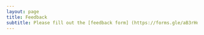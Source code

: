 ```yaml
---
layout: page
title: Feedback
subtitle: Please fill out the [feedback form] (https://forms.gle/aB3rHd1eKSViSZJA6)! All responses are anonymous. 
---
```


